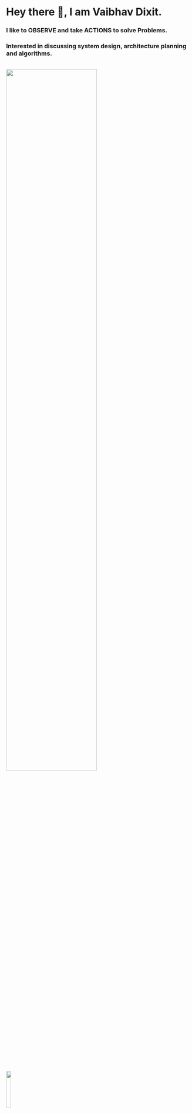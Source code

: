 # Hey there 👋, I am Vaibhav Dixit. 
### I like to OBSERVE and take ACTIONS to solve Problems.
### Interested in discussing system design, architecture planning and algorithms.
<br />

<img src="https://github-readme-activity-graph.vercel.app/graph?username=flow6979&theme=react-dark&bg_color=20232a&hide_border=true" width="70%"/>

<br />
<img width ="16%" align="left" src="https://komarev.com/ghpvc/?username=flow6979&color=blue" />
<br />
